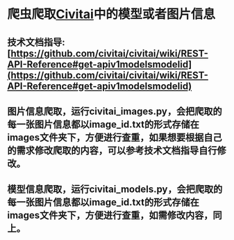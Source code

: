 # 爬虫爬取[Civitai](https://civitai.com/)中的模型或者图片信息
## 技术文档指导:[https://github.com/civitai/civitai/wiki/REST-API-Reference#get-apiv1modelsmodelid](https://github.com/civitai/civitai/wiki/REST-API-Reference#get-apiv1modelsmodelid)
## 图片信息爬取，运行civitai_images.py，会把爬取的每一张图片信息都以image_id.txt的形式存储在images文件夹下，方便进行查重，如果想要根据自己的需求修改爬取的内容，可以参考技术文档指导自行修改。
## 模型信息爬取，运行civitai_models.py，会把爬取的每一张图片信息都以image_id.txt的形式存储在images文件夹下，方便进行查重，如需修改内容，同上。

